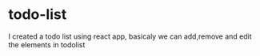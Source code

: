 # todo-list
I created a todo list using react app,
basicaly we can add,remove and edit the elements in todolist 
